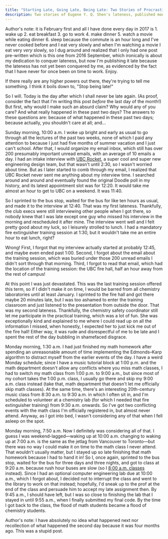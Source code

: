 ```yaml
---
title: "Starting Late, Going Late, Being Late: Two Stories of Procrastination"
description: Two stories of Eugene Y. Q. Shen's lateness, published months later in 2017 January.
---
```


Author's note: it is February first and all I have done every day in 2017 is 1. wake up 2. eat breakfast 3. go to work 4. make dinner 5. watch a movie while eating dinner 6. sleep because the commute is an hour long and I've never cooked before and I eat very slowly and when I'm watching a movie I eat very *very* slowly, so I dug around and realized that I only had one post pre-written which is this one from 2016 September, which ironically is about my dedication to conquer lateness, but now I'm publishing it late because the lateness has not yet been conquered by me, as evidenced by the fact that I have never for once been on time to work. Enjoy.

If there really are any higher powers out there, they're trying to tell me something. I think it boils down to, "Stop being late!"

So I will. Today is the day after which I shall never be late again. (As proof, consider the fact that I'm writing this post *before* the last day of the month!) But first, why would I make such an absurd claim? Why would any of you care? And what really happened in these past two days? The answers to these questions are: because of what happened in these past two days; because actually, you shouldn't care at all; and&hellip;

<!--more-->

Sunday morning, 10:00 a.m. I woke up bright and early as usual to go through all the lectures of the past two weeks, none of which I paid any attention to because I just had five months of summer vacation and I just can't school. After that, I would organize my email inbox, which still has over 200 presumably important unread emails, with an average of 10 emails a day. I had an intake interview with [UBC Rocket](http://www.ubcrocket.com/), a super cool and super new engineering design team, but that wasn't until 2:30, so I wasn't worried about time. But as I later started to comb through my email, I realized that UBC Rocket never sent me anything about my interview time. I searched around and around and eventually found the original Doodle poll in my history, and its latest appointment slot was for 12:20. It would take me almost an hour to get to UBC on a weekend. It was 11:40.

So I sprinted to the bus stop, waited for the bus for like ten hours as usual, and made it to the interview at 12:40. That was my first lateness. Thankfully, the club execs were still interviewing other people when I got there, so nobody knew that I was late except one guy who missed his interview in the morning and rescheduled it after mine. The interview went well and I felt pretty good about my luck, so I leisurely strolled to lunch. I had a mandatory fire extinguisher training session at 1:30, but it wouldn't take me an entire hour to eat lunch, right?

Wrong! First, I forgot that my interview actually started at probably 12:45, and maybe even ended past 1:00. Second, I forgot about the email about the training session, which was buried under those 200 unread emails I didn't sort through that morning. Third, I forgot to read that email, which had the location of the training session: the UBC fire hall, half an hour away from the rest of campus!

At this point I was just devastated. This was the last training session offered this term, so if I didn't make it on time, I would be barred from all chemistry laboratories until at least January. I sprinted to the fire hall and got there maybe 20 minutes late, but I was too ashamed to enter the training classroom and just listened to the presentation from outside the door. That was my second lateness. Thankfully, the chemistry safety coordinator still let me participate in the practical training, which was a lot of fun. She was exceptionally kind and explained to me where I could read up on all the information I missed, when honestly, I expected her to just kick me out of the fire hall! Either way, it was rude and disrespectful of me to be late and I spent the rest of the day bubbling in shamefaced disgrace.

Monday morning, 1:30 a.m. I had just finished my math homework after spending an unreasonable amount of time implementing the Edmonds&ndash;Karp algorithm to distract myself from the earlier events of the day. I have a weird Monday schedule; since I have a music tutorial block at 1:00 p.m. and the math department doesn't allow any conflicts where you miss math classes, I had to switch my math class from 1:00 p.m. to 9:00 a.m., but since most of my cohort takes the 1:00 p.m. class, I usually go there and skip my 9:00 a.m. class instead (take that, math department that doesn't let me officially skip math classes). At the same time, there's an interesting 20th-century music class from 8:30 a.m. to 9:30 a.m. in which I often sit in, and I'm scheduled to volunteer at a chemistry lab (for which I needed that fire extinguisher training) from 9:30 a.m. onwards. So I've got two conflicting events with the math class I'm officially registered in, but almost never attend. Anyway, as I got into bed, I wasn't considering any of that when I fell asleep on the spot.

Monday morning, 7:50 a.m. Now I definitely was considering all of that. I guess I was weekend-lagged&mdash;waking up at 10:00 a.m. changing to waking up at 7:00 a.m. is the same as the jetlag from Vancouver to Toronto&mdash;but there was no way I could make it on time to the math class I never attend. That wouldn't usually matter, but I stayed up so late finishing that math homework because I had to hand it in! So I, once again, sprinted to the bus stop, waited for the bus for three days and three nights, and got to class at 9:20 a.m. because rush hour buses are slow (so I [8:00 a.m. classes](/blogs/1608-first-year/) instead). Since I had an optional computer engineering lab due at 10:00 a.m., which I forgot about, I decided not to interrupt the class and went to the library to work on that instead; hopefully, I'd sneak up to the prof at the end of the class and persuade him to accept my late assignment then. By 9:45 a.m., I should have left, but I was so close to finishing the lab that I stayed in until 9:55 a.m., when I finally submitted my final code. By the time I got back to the class, the flood of math students became a flood of chemistry students.

Author's note: I have absolutely no idea what happened next nor recollection of what happened the second day because it was four months ago. This was a stupid post.
